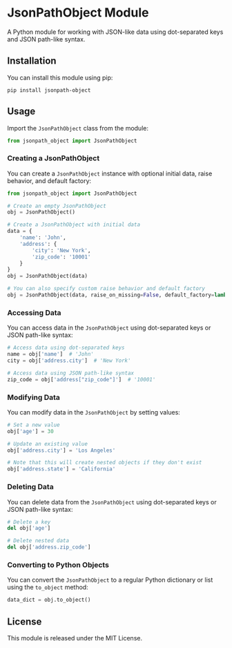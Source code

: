 # JsonPathObject Module

A Python module for working with JSON-like data using dot-separated keys and JSON path-like syntax.

## Installation

You can install this module using pip:

```shell
pip install jsonpath-object
```

## Usage

Import the `JsonPathObject` class from the module:

```python
from jsonpath_object import JsonPathObject
```

### Creating a JsonPathObject

You can create a `JsonPathObject` instance with optional initial data, raise behavior, and default factory:

```python
from jsonpath_object import JsonPathObject

# Create an empty JsonPathObject
obj = JsonPathObject()

# Create a JsonPathObject with initial data
data = {
    'name': 'John',
    'address': {
        'city': 'New York',
        'zip_code': '10001'
    }
}
obj = JsonPathObject(data)

# You can also specify custom raise behavior and default factory
obj = JsonPathObject(data, raise_on_missing=False, default_factory=lambda: 'N/A')
```

### Accessing Data

You can access data in the `JsonPathObject` using dot-separated keys or JSON path-like syntax:

```python
# Access data using dot-separated keys
name = obj['name']  # 'John'
city = obj['address.city']  # 'New York'

# Access data using JSON path-like syntax
zip_code = obj['address["zip_code"]']  # '10001'
```

### Modifying Data

You can modify data in the `JsonPathObject` by setting values:

```python
# Set a new value
obj['age'] = 30

# Update an existing value
obj['address.city'] = 'Los Angeles'

# Note that this will create nested objects if they don't exist
obj['address.state'] = 'California'
```

### Deleting Data

You can delete data from the `JsonPathObject` using dot-separated keys or JSON path-like syntax:

```python
# Delete a key
del obj['age']

# Delete nested data
del obj['address.zip_code']
```

### Converting to Python Objects

You can convert the `JsonPathObject` to a regular Python dictionary or list using the `to_object` method:

```python
data_dict = obj.to_object()
```

## License

This module is released under the MIT License.
